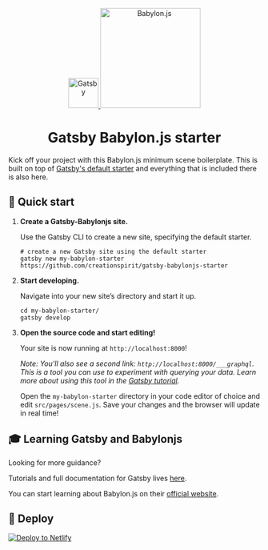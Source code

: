 
<p align="center">
  <a href="https://www.gatsbyjs.org">
    <img alt="Gatsby" src="https://www.gatsbyjs.org/monogram.svg" width="60" />
  </a>
  <a href="https://www.babylonjs.com/">
    <img alt="Babylon.js" src="https://d33wubrfki0l68.cloudfront.net/5e4bd9ebf4f95f3152d98247627f1a7ce03c6584/155df/img/babylonjs_identity_color.svg" width="200" />
  </a>
</p>
<h1 align="center">
  Gatsby Babylon.js starter
</h1>

Kick off your project with this Babylon.js minimum scene boilerplate. This is built on top of [Gatsby's default starter](https://github.com/gatsbyjs/gatsby-starter-default) and everything that is included there is also here.

## 🚀 Quick start

1.  **Create a Gatsby-Babylonjs site.**

    Use the Gatsby CLI to create a new site, specifying the default starter.

    ```shell
    # create a new Gatsby site using the default starter
    gatsby new my-babylon-starter https://github.com/creationspirit/gatsby-babylonjs-starter
    ```

1.  **Start developing.**

    Navigate into your new site’s directory and start it up.

    ```shell
    cd my-babylon-starter/
    gatsby develop
    ```

1.  **Open the source code and start editing!**

    Your site is now running at `http://localhost:8000`!

    _Note: You'll also see a second link: _`http://localhost:8000/___graphql`_. This is a tool you can use to experiment with querying your data. Learn more about using this tool in the [Gatsby tutorial](https://www.gatsbyjs.org/tutorial/part-five/#introducing-graphiql)._

    Open the `my-babylon-starter` directory in your code editor of choice and edit `src/pages/scene.js`. Save your changes and the browser will update in real time!

## 🎓 Learning Gatsby and Babylonjs

Looking for more guidance?

Tutorials and full documentation for Gatsby lives [here](https://www.gatsbyjs.org/).

You can start learning about Babylon.js on their [official website](https://www.babylonjs.com/).


## 💫 Deploy

[![Deploy to Netlify](https://www.netlify.com/img/deploy/button.svg)](https://app.netlify.com/start/deploy?repository=https://github.com/creationspirit/gatsby-babylonjs-starter)
